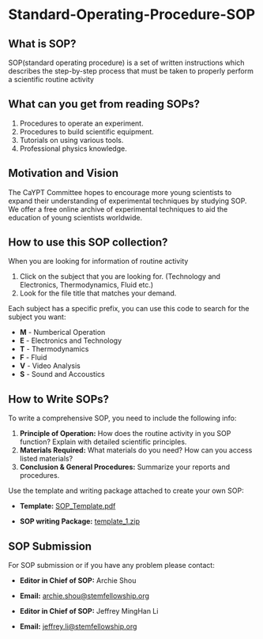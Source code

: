 # Standard-Operating-Procedure-SOP
## What is SOP?
  SOP(standard operating procedure) is a set of written instructions which describes the step-by-step process that must be taken to properly perform a scientific routine activity
  
## What can you get from reading SOPs?
  1. Procedures to operate an experiment.
  2. Procedures to build scientific equipment.
  3. Tutorials on using various tools.
  4. Professional physics knowledge.

## Motivation and Vision
  The CaYPT Committee hopes to encourage more young scientists to expand their understanding of experimental techniques by studying SOP. We offer a free online archive of experimental techniques to aid the education of young scientists worldwide.

## How to use this SOP collection?
  When you are looking for information of routine activity
  1. Click on the subject that you are looking for. (Technology and Electronics, Thermodynamics, Fluid etc.)
  2. Look for the file title that matches your demand.
 
  Each subject has a specific prefix, you can use this code to search for the subject you want:
  * **M** - Numberical Operation
  * **E** - Electronics and Technology
  * **T** - Thermodynamics
  * **F** - Fluid
  * **V** - Video Analysis
  * **S** - Sound and Accoustics
 
  
## How to Write SOPs?
  To write a comprehensive SOP, you need to include the following info:
1. **Principle of Operation:** How does the routine activity in you SOP function? Explain with detailed scientific principles.
2. **Materials Required:** What materials do you need? How can you access listed materials?
3. **Conclusion & General Procedures:** Summarize your reports and procedures.

Use the template and writing package attached to create your own SOP:

 * **Template:** [SOP_Template.pdf](https://github.com/CAYPTSOP/Standard-Operating-Procedure-SOP-/files/9610228/SOP_Template.pdf)

 * **SOP writing Package:** [template_1.zip](https://github.com/CAYPTSOP/Standard-Operating-Procedure-SOP-/files/9610240/template_1.zip)
 
 ## SOP Submission
For SOP submission or if you have any problem please contact:

* **Editor in Chief of SOP:** Archie Shou

* **Email:** archie.shou@stemfellowship.org

* **Editor in Chief of SOP:** Jeffrey MingHan Li

* **Email:** jeffrey.li@stemfellowship.org


 
